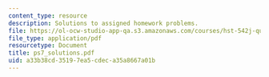 ```yaml
---
content_type: resource
description: Solutions to assigned homework problems.
file: https://ol-ocw-studio-app-qa.s3.amazonaws.com/courses/hst-542j-quantitative-physiology-organ-transport-systems-spring-2004/a33b38cd35197ea5cdeca35a8667a01b_ps7_solutions.pdf
file_type: application/pdf
resourcetype: Document
title: ps7_solutions.pdf
uid: a33b38cd-3519-7ea5-cdec-a35a8667a01b
---
```

